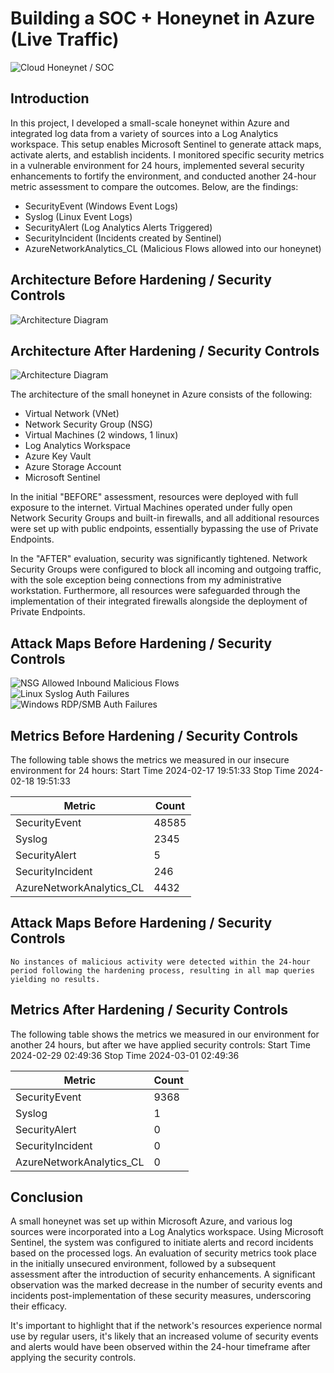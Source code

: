 # Building a SOC + Honeynet in Azure (Live Traffic)
![Cloud Honeynet / SOC](https://github.com/Julian-1001/Azure-SOC/assets/162458677/2f9a9152-299f-4cbd-939d-baed5bb2e638)

## Introduction

In this project, I developed a small-scale honeynet within Azure and integrated log data from a variety of sources into a Log Analytics workspace. This setup enables Microsoft Sentinel to generate attack maps, activate alerts, and establish incidents. I monitored specific security metrics in a vulnerable environment for 24 hours, implemented several security enhancements to fortify the environment, and conducted another 24-hour metric assessment to compare the outcomes. Below, are the findings:

- SecurityEvent (Windows Event Logs)
- Syslog (Linux Event Logs)
- SecurityAlert (Log Analytics Alerts Triggered)
- SecurityIncident (Incidents created by Sentinel)
- AzureNetworkAnalytics_CL (Malicious Flows allowed into our honeynet)

## Architecture Before Hardening / Security Controls
![Architecture Diagram](https://github.com/Julian-1001/Azure-SOC/assets/162458677/78aac68f-d22d-437a-8992-9a6abf9cbca6)


## Architecture After Hardening / Security Controls
![Architecture Diagram](https://github.com/Julian-1001/Azure-SOC/assets/162458677/32557f4f-8cc4-47ca-aa36-bd9ad4665f0d)

The architecture of the small honeynet in Azure consists of the following:

- Virtual Network (VNet)
- Network Security Group (NSG)
- Virtual Machines (2 windows, 1 linux)
- Log Analytics Workspace
- Azure Key Vault
- Azure Storage Account
- Microsoft Sentinel

In the initial "BEFORE" assessment, resources were deployed with full exposure to the internet. Virtual Machines operated under fully open Network Security Groups and built-in firewalls, and all additional resources were set up with public endpoints, essentially bypassing the use of Private Endpoints.

In the "AFTER" evaluation, security was significantly tightened. Network Security Groups were configured to block all incoming and outgoing traffic, with the sole exception being connections from my administrative workstation. Furthermore, all resources were safeguarded through the implementation of their integrated firewalls alongside the deployment of Private Endpoints.

## Attack Maps Before Hardening / Security Controls
![NSG Allowed Inbound Malicious Flows](https://github.com/Julian-1001/Azure-SOC/assets/162458677/86e9b681-a19c-4948-91fc-960ad43a7abd)<br>
![Linux Syslog Auth Failures](https://github.com/Julian-1001/Azure-SOC/assets/162458677/dadb2321-2842-4420-9a47-17d2dd884124)<br>
![Windows RDP/SMB Auth Failures](https://github.com/Julian-1001/Azure-SOC/assets/162458677/02fed795-dce1-4e8e-a87f-94d3819c81b1)<br>

## Metrics Before Hardening / Security Controls

The following table shows the metrics we measured in our insecure environment for 24 hours:
Start Time 2024-02-17 19:51:33
Stop Time 2024-02-18 19:51:33

| Metric                   | Count
| ------------------------ | -----
| SecurityEvent            | 48585
| Syslog                   | 2345
| SecurityAlert            | 5
| SecurityIncident         | 246
| AzureNetworkAnalytics_CL | 4432

## Attack Maps Before Hardening / Security Controls

```No instances of malicious activity were detected within the 24-hour period following the hardening process, resulting in all map queries yielding no results.```

## Metrics After Hardening / Security Controls

The following table shows the metrics we measured in our environment for another 24 hours, but after we have applied security controls:
Start Time 2024-02-29 02:49:36
Stop Time	2024-03-01 02:49:36

| Metric                   | Count
| ------------------------ | -----
| SecurityEvent            | 9368
| Syslog                   | 1
| SecurityAlert            | 0
| SecurityIncident         | 0
| AzureNetworkAnalytics_CL | 0

## Conclusion

A small honeynet was set up within Microsoft Azure, and various log sources were incorporated into a Log Analytics workspace. Using Microsoft Sentinel, the system was configured to initiate alerts and record incidents based on the processed logs. An evaluation of security metrics took place in the initially unsecured environment, followed by a subsequent assessment after the introduction of security enhancements. A significant observation was the marked decrease in the number of security events and incidents post-implementation of these security measures, underscoring their efficacy.

It's important to highlight that if the network's resources experience normal use by regular users, it's likely that an increased volume of security events and alerts would have been observed within the 24-hour timeframe after applying the security controls.
